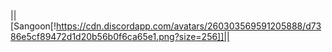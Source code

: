 ||[Sangoon[!https://cdn.discordapp.com/avatars/260303569591205888/d7386e5cf89472d1d20b56b0f6ca65e1.png?size=256]]||
